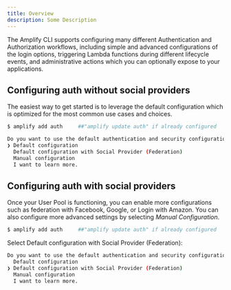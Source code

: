 ```yaml
---
title: Overview
description: Some Description
---
```


The Amplify CLI supports configuring many different Authentication and Authorization workflows, including simple and advanced configurations of the login options, triggering Lambda functions during different lifecycle events, and administrative actions which you can optionally expose to your applications.

## Configuring auth without social providers

The easiest way to get started is to leverage the default configuration which is optimized for the most common use cases and choices.

```bash
$ amplify add auth     ##"amplify update auth" if already configured

Do you want to use the default authentication and security configuration? 
❯ Default configuration 
  Default configuration with Social Provider (Federation) 
  Manual configuration 
  I want to learn more.
```

## Configuring auth with social providers

Once your User Pool is functioning, you can enable more configurations such as federation with Facebook, Google, or Login with Amazon. You can also configure more advanced settings by selecting *Manual Configuration*.

```bash
$ amplify add auth     ##"amplify update auth" if already configured
```
Select Default configuration with Social Provider (Federation):

```bash
Do you want to use the default authentication and security configuration?
  Default configuration
❯ Default configuration with Social Provider (Federation)
  Manual configuration
  I want to learn more.
```